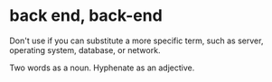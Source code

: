 # back end, back-end

Don't use if you can substitute a more specific term, such as server, operating system, database, or network.

Two words as a noun. Hyphenate as an adjective.
